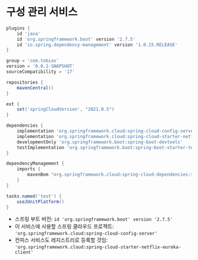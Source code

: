 # 구성 관리 서비스

```groovy
plugins {
    id 'java'
    id 'org.springframework.boot' version '2.7.5'
    id 'io.spring.dependency-management' version '1.0.15.RELEASE'
}

group = 'com.tobias'
version = '0.0.1-SNAPSHOT'
sourceCompatibility = '17'

repositories {
    mavenCentral()
}

ext {
    set('springCloudVersion', "2021.0.5")
}

dependencies {
    implementation 'org.springframework.cloud:spring-cloud-config-server'
    implementation 'org.springframework.cloud:spring-cloud-starter-netflix-eureka-client'
    developmentOnly 'org.springframework.boot:spring-boot-devtools'
    testImplementation 'org.springframework.boot:spring-boot-starter-test'
}

dependencyManagement {
    imports {
        mavenBom "org.springframework.cloud:spring-cloud-dependencies:${springCloudVersion}"
    }
}

tasks.named('test') {
    useJUnitPlatform()
}
```


- 스프링 부트 버전: ``id 'org.springframework.boot' version '2.7.5'``
- 이 서비스에 사용할 스프링 클라우드 프로젝트: ``'org.springframework.cloud:spring-cloud-config-server'``
- 컨피스 서비스도 레지스트리로 등록할 것임: ``'org.springframework.cloud:spring-cloud-starter-netflix-eureka-client'``
